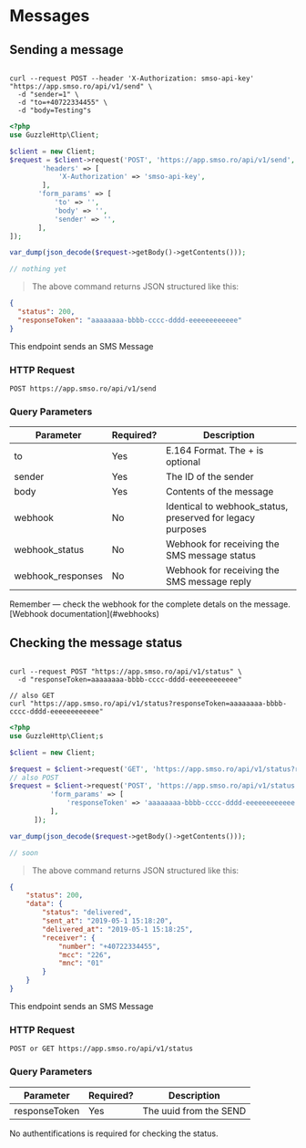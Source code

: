 # Messages

## Sending a message

```shell

curl --request POST --header 'X-Authorization: smso-api-key' "https://app.smso.ro/api/v1/send" \
  -d "sender=1" \
  -d "to=+40722334455" \
  -d "body=Testing"s

```

```php
<?php
use GuzzleHttp\Client;

$client = new Client;
$request = $client->request('POST', 'https://app.smso.ro/api/v1/send', [
        'headers' => [
            'X-Authorization' => 'smso-api-key',
        ],
       'form_params' => [
           'to' => '',
           'body' => '',
           'sender' => '',
       ],
]);

var_dump(json_decode($request->getBody()->getContents()));
```

```javascript
// nothing yet
```

> The above command returns JSON structured like this:

```json
{
  "status": 200,
  "responseToken": "aaaaaaaa-bbbb-cccc-dddd-eeeeeeeeeeee"
}
```

This endpoint sends an SMS Message

### HTTP Request

`POST https://app.smso.ro/api/v1/send`

### Query Parameters

Parameter | Required? | Description
--------- | ------- | -----------
to                | Yes | E.164 Format. The + is optional	
sender            | Yes | The ID of the sender
body              | Yes | Contents of the message
webhook           | No  | Identical to webhook_status, preserved for legacy purposes
webhook_status    | No  | Webhook for receiving the SMS message status
webhook_responses | No  | Webhook for receiving the SMS message reply

<aside class="success">
Remember — check the webhook for the complete detals on the message. [Webhook documentation](#webhooks)
</aside>  

## Checking the message status

```shell

curl --request POST "https://app.smso.ro/api/v1/status" \
  -d "responseToken=aaaaaaaa-bbbb-cccc-dddd-eeeeeeeeeeee"

// also GET  
curl "https://app.smso.ro/api/v1/status?responseToken=aaaaaaaa-bbbb-cccc-dddd-eeeeeeeeeeee"
```

```php
<?php
use GuzzleHttp\Client;s

$client = new Client;

$request = $client->request('GET', 'https://app.smso.ro/api/v1/status?responseToken=aaaaaaaa-bbbb-cccc-dddd-eeeeeeeeeeee');
// also POST  
$request = $client->request('POST', 'https://app.smso.ro/api/v1/status', [
          'form_params' => [
              'responseToken' => 'aaaaaaaa-bbbb-cccc-dddd-eeeeeeeeeeee',
          ],
      ]);

var_dump(json_decode($request->getBody()->getContents()));
```

```javascript
// soon 
```

> The above command returns JSON structured like this:

```json
{
    "status": 200,
    "data": {
        "status": "delivered",
        "sent_at": "2019-05-1 15:18:20",
        "delivered_at": "2019-05-1 15:18:25",
        "receiver": {
            "number": "+40722334455",
            "mcc": "226",
            "mnc": "01"
        }
    }
}
```

This endpoint sends an SMS Message

### HTTP Request

`POST or GET https://app.smso.ro/api/v1/status`

### Query Parameters

Parameter | Required? | Description
--------- | ------- | -----------
responseToken | Yes | The uuid from the SEND 


<aside class="notice">
No authentifications is required for checking the status.
</aside>  
